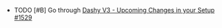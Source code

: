 - TODO [#B] Go through [Dashy V3 - Upcoming Changes in your Setup #1529](https://github.com/Lissy93/dashy/discussions/1529)